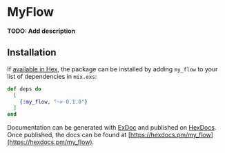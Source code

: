 # MyFlow

**TODO: Add description**

## Installation

If [available in Hex](https://hex.pm/docs/publish), the package can be installed
by adding `my_flow` to your list of dependencies in `mix.exs`:

```elixir
def deps do
  [
    {:my_flow, "~> 0.1.0"}
  ]
end
```

Documentation can be generated with [ExDoc](https://github.com/elixir-lang/ex_doc)
and published on [HexDocs](https://hexdocs.pm). Once published, the docs can
be found at [https://hexdocs.pm/my_flow](https://hexdocs.pm/my_flow).

